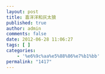 ```yaml
---
layout: post
title: 喜洋洋和灰太狼
published: true
author: admin
comments: false
date: 2012-06-28 11:06:27
tags: [ ]
categories:
    - '%e6%9c%aa%e5%88%86%e7%b1%bb'
permalink: "1417"
---
```

